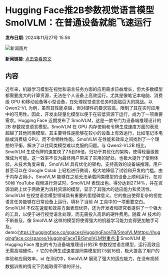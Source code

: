# ​Hugging Face推2B参数视觉语言模型SmolVLM：在普通设备就能飞速运行

**发布日期**: 2024年11月27号 15:56

![新闻图片](https://upload.chinaz.com/2024/1127/6386831971005427205121197.png)

**新闻链接**: [点击查看原文](https://www.aibase.com/zh/news/13528)

## 内容

近年来，机器学习模型在视觉和语言任务方面的应用需求日益增长，但大多数模型都需要庞大的计算资源，无法在个人设备上高效运行。尤其是像笔记本电脑、消费级 GPU 和移动设备等小型设备，在处理视觉语言任务时面临巨大的挑战。以 Qwen2-VL 为例，虽然其性能卓越，但对硬件的要求较高，限制了其在实时应用中的可用性。因此，开发出轻量化模型以便于在较低资源下运行，成为了一项重要需求。Hugging Face 近期发布了 SmolVLM，这是一款专门为设备端推理设计的2B 参数视觉语言模型。SmolVLM 在 GPU 内存使用和令牌生成速度方面的表现超越了其他同类模型。其主要特性是能够在较小的设备上有效运行，比如笔记本电脑或消费级 GPU，而不会牺牲性能。SmolVLM 在性能和效率之间找到了一个理想的平衡，解决了以往同类模型难以克服的问题。与 Qwen2-VL2B 相比，SmolVLM 生成令牌的速度快了7.5到16倍，归功于其优化的架构，使得轻量级推理成为可能。这一效率不仅为最终用户带来了实用的好处，也极大提升了使用体验。从技术角度来看，SmolVLM 具有优化的架构，支持高效的设备端推理。用户甚至可以在 Google Colab 上轻松进行微调，极大地降低了试验和开发的门槛。由于内存占用小，SmolVLM 能够在之前无法承载同类模型的设备上顺利运行。在对50帧 YouTube 视频进行测试时，SmolVLM 表现出色，得分达到27.14%，并在资源消耗上优于两款更为消耗资源的模型，显示了其强大的适应能力和灵活性。SmolVLM 在视觉语言模型领域具有重要的里程碑意义。它的推出使得复杂的视觉语言任务能够在日常设备上运行，填补了当前 AI 工具中的一项重要空白。SmolVLM 不仅在速度和效率方面表现优异，还为开发者和研究者提供了一个强大的工具，以便于进行视觉语言处理，而无需投入高昂的硬件费用。随着 AI 技术的不断普及，像 SmolVLM 这样的模型将使得强大的机器学习能力变得更加触手可及。demo:https://huggingface.co/spaces/HuggingFaceTB/SmolVLMhttps://huggingface.co/spaces/HuggingFaceTB/SmolVLM划重点:🌟 SmolVLM 是 Hugging Face 推出的专为设备端推理设计的2B 参数视觉语言模型，运行高效且无需高端硬件。⚡ 它的令牌生成速度是同类模型的7.5到16倍，极大提高了用户的体验和应用效率。📊 在测试中，SmolVLM 展现了强大的适应能力，在没有视频数据训练的情况下仍能取得不错的评分。
